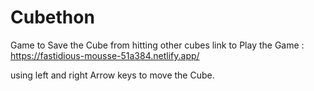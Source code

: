 # Cubethon
Game to Save the Cube from hitting other cubes
link to Play the Game : https://fastidious-mousse-51a384.netlify.app/

using left and right Arrow keys to move the Cube.
